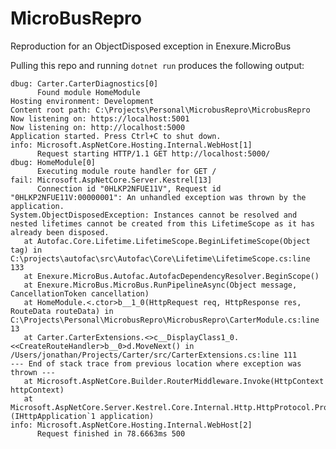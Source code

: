 # MicroBusRepro
Reproduction for an ObjectDisposed exception in Enexure.MicroBus

Pulling this repo and running `dotnet run` produces the following output:

    dbug: Carter.CarterDiagnostics[0]
          Found module HomeModule
    Hosting environment: Development
    Content root path: C:\Projects\Personal\MicrobusRepro\MicrobusRepro
    Now listening on: https://localhost:5001
    Now listening on: http://localhost:5000
    Application started. Press Ctrl+C to shut down.
    info: Microsoft.AspNetCore.Hosting.Internal.WebHost[1]
          Request starting HTTP/1.1 GET http://localhost:5000/
    dbug: HomeModule[0]
          Executing module route handler for GET /
    fail: Microsoft.AspNetCore.Server.Kestrel[13]
          Connection id "0HLKP2NFUE11V", Request id "0HLKP2NFUE11V:00000001": An unhandled exception was thrown by the application.
    System.ObjectDisposedException: Instances cannot be resolved and nested lifetimes cannot be created from this LifetimeScope as it has already been disposed.
       at Autofac.Core.Lifetime.LifetimeScope.BeginLifetimeScope(Object tag) in C:\projects\autofac\src\Autofac\Core\Lifetime\LifetimeScope.cs:line 133
       at Enexure.MicroBus.Autofac.AutofacDependencyResolver.BeginScope()
       at Enexure.MicroBus.MicroBus.RunPipelineAsync(Object message, CancellationToken cancellation)
       at HomeModule.<.ctor>b__1_0(HttpRequest req, HttpResponse res, RouteData routeData) in C:\Projects\Personal\MicrobusRepro\MicrobusRepro\CarterModule.cs:line 13
       at Carter.CarterExtensions.<>c__DisplayClass1_0.<<CreateRouteHandler>b__0>d.MoveNext() in /Users/jonathan/Projects/Carter/src/CarterExtensions.cs:line 111
    --- End of stack trace from previous location where exception was thrown ---
       at Microsoft.AspNetCore.Builder.RouterMiddleware.Invoke(HttpContext httpContext)
       at Microsoft.AspNetCore.Server.Kestrel.Core.Internal.Http.HttpProtocol.ProcessRequests[TContext](IHttpApplication`1 application)
    info: Microsoft.AspNetCore.Hosting.Internal.WebHost[2]
          Request finished in 78.6663ms 500
